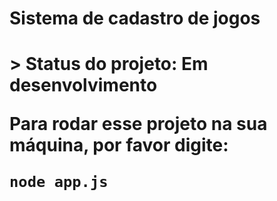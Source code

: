 <h1>Sistema de cadastro de jogos<h1>
> Status do projeto: Em desenvolvimento

Para rodar esse projeto na sua máquina, por favor digite:

```
node app.js
```
